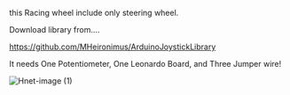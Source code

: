this Racing wheel include only steering wheel.

Download library from....

https://github.com/MHeironimus/ArduinoJoystickLibrary

It needs One Potentiometer, One Leonardo Board, and Three Jumper wire!

![Hnet-image (1)](https://user-images.githubusercontent.com/72438246/154798362-1ee79091-62f3-47db-a124-2c5b115ecbdb.gif)



